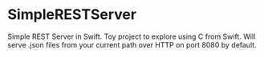 # SimpleRESTServer
Simple REST Server in Swift. Toy project to explore using C from Swift. Will serve .json files from your current path over HTTP on port 8080 by default.



